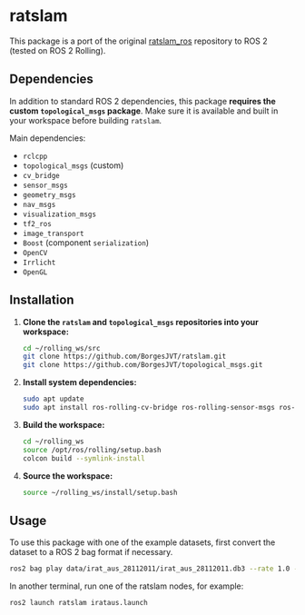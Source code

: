 # ratslam

This package is a port of the original [ratslam_ros](https://openslam-org.github.io/openratslam.html) repository to ROS 2 (tested on ROS 2 Rolling).

## Dependencies

In addition to standard ROS 2 dependencies, this package **requires the custom `topological_msgs` package**. Make sure it is available and built in your workspace before building `ratslam`.

Main dependencies:
- `rclcpp`
- `topological_msgs` (custom)
- `cv_bridge`
- `sensor_msgs`
- `geometry_msgs`
- `nav_msgs`
- `visualization_msgs`
- `tf2_ros`
- `image_transport`
- `Boost` (component `serialization`)
- `OpenCV`
- `Irrlicht`
- `OpenGL`

## Installation


1. **Clone the `ratslam` and `topological_msgs` repositories into your workspace:**

   ```bash
   cd ~/rolling_ws/src
   git clone https://github.com/BorgesJVT/ratslam.git
   git clone https://github.com/BorgesJVT/topological_msgs.git
   ```

2. **Install system dependencies:**

   ```bash
   sudo apt update
   sudo apt install ros-rolling-cv-bridge ros-rolling-sensor-msgs ros-rolling-geometry-msgs ros-rolling-nav-msgs ros-rolling-visualization-msgs ros-rolling-tf2-ros ros-rolling-image-transport libboost-all-dev libopencv-dev libirrlicht-dev libopengl-dev
   ```

3. **Build the workspace:**

   ```bash
   cd ~/rolling_ws
   source /opt/ros/rolling/setup.bash
   colcon build --symlink-install
   ```

4. **Source the workspace:**

   ```bash
   source ~/rolling_ws/install/setup.bash
   ```

## Usage
To use this package with one of the example datasets, first convert the dataset to a ROS 2 bag format if necessary.

```bash
ros2 bag play data/irat_aus_28112011/irat_aus_28112011.db3 --rate 1.0 --clock --start-paused --topics /irat_red/odom /irat_red/camera/image/compressed
```

In another terminal, run one of the ratslam nodes, for example:

```bash
ros2 launch ratslam irataus.launch
```